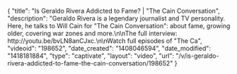 {
    "title": "Is Geraldo Rivera Addicted to Fame? | \"The Cain Conversation",
    "description": "Geraldo Rivera is a legendary journalist and TV personality. Here, he talks to Will Cain for \"The Cain Conversation\": about fame, growing older, covering war zones and more.\n\nThe full interview: http:\/\/youtu.be\/bvLN8anCJxc.\n\nWatch full episodes of \"The Ca",
    "videoid": "198652",
    "date_created": "1408046594",
    "date_modified": "1418181884",
    "type": "captivate",
    "layout": "video",
    "url": "\/v\/is-geraldo-rivera-addicted-to-fame-the-cain-conversation\/198652"
}